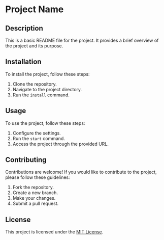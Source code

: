 # Project Name

## Description

This is a basic README file for the project. It provides a brief overview of the project and its purpose.

## Installation

To install the project, follow these steps:

1. Clone the repository.
2. Navigate to the project directory.
3. Run the `install` command.

## Usage

To use the project, follow these steps:

1. Configure the settings.
2. Run the `start` command.
3. Access the project through the provided URL.

## Contributing

Contributions are welcome! If you would like to contribute to the project, please follow these guidelines:

1. Fork the repository.
2. Create a new branch.
3. Make your changes.
4. Submit a pull request.

## License

This project is licensed under the [MIT License](LICENSE).
